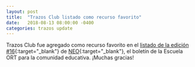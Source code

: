 ```yaml
---
layout: post
title:  "Trazos Club listado como recurso favorito"
date:   2018-08-13 08:00:00 -0400
categories: trazos update
---
```


Trazos Club fue agregado como recurso favorito en el [listado de la edición #16](https://campus.ort.edu.ar/neo/servicio/treeview/1034335){:target="_blank"} de [NEO](https://campus.ort.edu.ar/neo){:target="_blank"}, el boletín de la Escuela ORT para la comunidad educativa. ¡Muchas gracias!